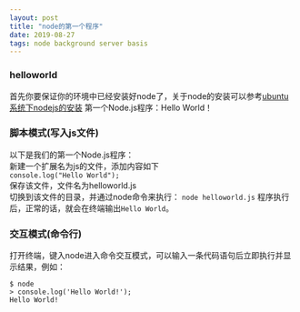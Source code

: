 ```yaml
---
layout: post
title: "node的第一个程序"
date: 2019-08-27 
tags: node background server basis
---
```



### helloworld
首先你要保证你的环境中已经安装好node了，关于node的安装可以参考[ubuntu系统下nodejs的安装](https://victorfengming.github.io/2019/08/nodejs-install/)
第一个Node.js程序：Hello World！
### 脚本模式(写入js文件)  
以下是我们的第一个Node.js程序：  
新建一个扩展名为js的文件，添加内容如下  
`console.log("Hello World");`  
保存该文件，文件名为helloworld.js  
切换到该文件的目录，并通过node命令来执行： 
`node helloworld.js`
程序执行后，正常的话，就会在终端输出`Hello World`。

### 交互模式(命令行)
打开终端，键入node进入命令交互模式，可以输入一条代码语句后立即执行并显示结果，例如：

```
$ node
> console.log('Hello World!');
Hello World!
```